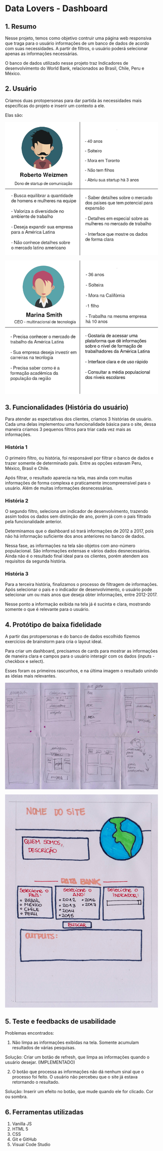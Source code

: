 # Data Lovers - Dashboard

## 1. Resumo

   Nesse projeto, temos como objetivo contruir uma página web responsiva que traga para o usuário informações de um banco de dados de acordo com suas necessidades. A partir de filtros, o usuário poderá selecionar apenas as informações necessárias.


   O banco de dados utilizado nesse projeto traz Indicadores de desenvolvimento do World Bank, relacionados ao Brasil, Chile, Peru e México.

## 2. Usuário
   Criamos duas protopersonas para dar partida às necessidades mais específicas do projeto e inserir um contexto a ele.

   Elas são:

   ![](/src/img/Protopersona1.jpg)

   ![](/src/img/Protopersona2.jpg)

## 3. Funcionalidades (História do usuário)

   Para atender as espectativas dos clientes, criamos 3 histórias de usuário. Cada uma delas implementou uma funcionalidade básica para o site, dessa maneira criamos 3 pequenos filtros para triar cada vez mais as informações.

### História 1
   O primeiro filtro, ou história, foi responsável por filtrar o banco de dados e trazer somente de determinado país. Entre as opções estavam Peru, México, Brasil e Chile. 
   
   Após filtrar, o resultado aparecia na tela, mas ainda com muitas informações de forma complexa e praticamente imcompreensível para o usuário. Além de muitas informações desnecessárias.

### História 2
   O segundo filtro, seleciona um indicador de desenvolvimento, trazendo assim todos os dados sem distinção de ano, porém já com o país filtrado pela funcionalidade anterior.
   
   Determinamos que o dashboard só trará informações de 2012 a 2017, pois não há informação suficiente dos anos anteriores no banco de dados.

   Nessa fase, as informações na tela são objetos com ano-número populacional. São informações extensas e vários dados desnecessários. Ainda não é o resultado final ideal para os clientes, porém atendem aos requisitos da segunda história.

### História 3
   Para a terceira história, finalizamos o processo de filtragem de informações. Após selecionar o país e o indicador de desenvolvimento, o usuário pode selecionar um ou mais anos que deseja obter informações, entre 2012-2017.

   Nesse ponto a informação exibida na tela já é sucinta e clara, mostrando somente o que é relevante para o usuário.

## 4. Protótipo de baixa fidelidade
   A partir das protopersonas e do banco de dados escolhido fizemos exercícios de brainstorm para cria o layout ideal. 

   Para criar um dashboard, precisamos de cards para mostrar as informações de maneira clara e campos para o usuário interagir com os dados (inputs - checkbox e select).

   Esses foram os primeiros rascunhos, e na última imagem o resultado unindo as ideias mais relevantes.
   
   ![](/src/img/Prototipo2.jpg)

   ![](/src/img/Prototipo1.jpg)


## 5. Teste e feedbacks de usabilidade

Problemas encontrados:

1. Não limpa as informações exibidas na tela. Somente acumulam resultados de várias pesquisas.

Solução: Criar um botão de refresh, que limpa as informações quando o usuário desejar. (IMPLEMENTADO)

2. O botão que processa as informações não dá nenhum sinal que o processo foi feito. O usuário não percebeu que o site já estava retornando o resultado.
 
Solução: Inserir um efeito no botão, que mude quando ele for clicado. Cor ou sombra.

## 6. Ferramentas utilizadas

1. Vanilla JS
2. HTML 5
3. CSS
4. Git e GitHub
5. Visual Code Studio
